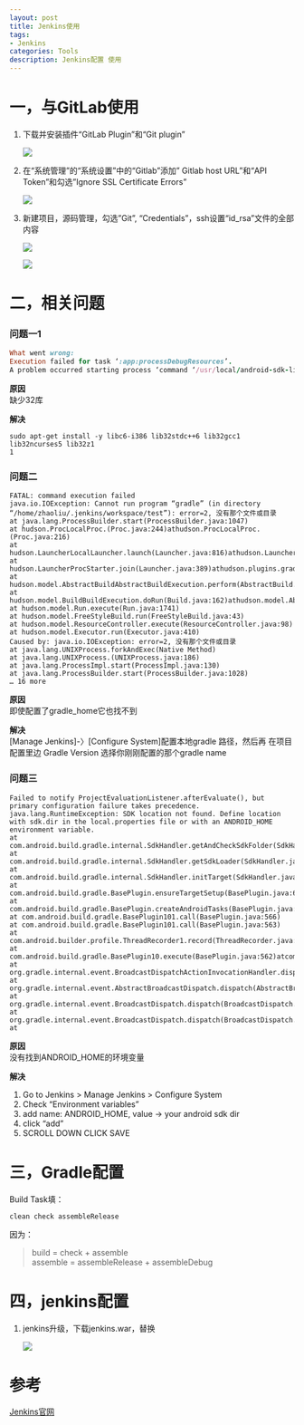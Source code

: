 ```yaml
---
layout: post
title: Jenkins使用
tags:
- Jenkins
categories: Tools
description: Jenkins配置 使用
---
```


# 一，与GitLab使用

 1. 下载并安装插件“GitLab Plugin”和“Git plugin”    
  
	![](http://ww3.sinaimg.cn/mw690/5ecfffbajw1f6e9kjmun5j20nm0dlwff.jpg)

2. 在“系统管理”的“系统设置”中的“Gitlab”添加” Gitlab host URL”和“API Token”和勾选”Ignore SSL Certificate Errors” 

	![](http://ww4.sinaimg.cn/mw690/5ecfffbajw1f6e9kiqa76j20nm0e5t9t.jpg)

3. 新建项目，源码管理，勾选”Git”, “Credentials”，ssh设置“id_rsa”文件的全部内容 

	![](http://ww1.sinaimg.cn/mw690/5ecfffbajw1f6e9khtu59j20nm0fuq4j.jpg)
 
	![](http://ww3.sinaimg.cn/mw690/5ecfffbajw1f6e9kgvapcj20nm0f2jtv.jpg)

# 二，相关问题

### 问题一1

~~~ ruby
What went wrong: 
Execution failed for task ‘:app:processDebugResources’. 
A problem occurred starting process ‘command ‘/usr/local/android-sdk-linux/build-tools/23.0.2/aapt”
~~~

__原因__  
缺少32库

__解决__

```
sudo apt-get install -y libc6-i386 lib32stdc++6 lib32gcc1 lib32ncurses5 lib32z1  
1
```

### 问题二

```
FATAL: command execution failed 
java.io.IOException: Cannot run program “gradle” (in directory “/home/zhaoliu/.jenkins/workspace/test”): error=2, 没有那个文件或目录 
at java.lang.ProcessBuilder.start(ProcessBuilder.java:1047) 
at hudson.ProcLocalProc.(Proc.java:244)athudson.ProcLocalProc.(Proc.java:216) 
at hudson.LauncherLocalLauncher.launch(Launcher.java:816)athudson.LauncherProcStarter.start(Launcher.java:382) 
at hudson.LauncherProcStarter.join(Launcher.java:389)athudson.plugins.gradle.Gradle.performTask(Gradle.java:262)athudson.plugins.gradle.Gradle.perform(Gradle.java:116)athudson.tasks.BuildStepMonitor1.perform(BuildStepMonitor.java:20) 
at hudson.model.AbstractBuildAbstractBuildExecution.perform(AbstractBuild.java:785)athudson.model.BuildBuildExecution.build(Build.java:205) 
at hudson.model.BuildBuildExecution.doRun(Build.java:162)athudson.model.AbstractBuildAbstractBuildExecution.run(AbstractBuild.java:537) 
at hudson.model.Run.execute(Run.java:1741) 
at hudson.model.FreeStyleBuild.run(FreeStyleBuild.java:43) 
at hudson.model.ResourceController.execute(ResourceController.java:98) 
at hudson.model.Executor.run(Executor.java:410) 
Caused by: java.io.IOException: error=2, 没有那个文件或目录 
at java.lang.UNIXProcess.forkAndExec(Native Method) 
at java.lang.UNIXProcess.(UNIXProcess.java:186) 
at java.lang.ProcessImpl.start(ProcessImpl.java:130) 
at java.lang.ProcessBuilder.start(ProcessBuilder.java:1028) 
… 16 more
```

__原因__   
即使配置了gradle_home它也找不到

__解决__   
[Manage Jenkins]-〉[Configure System]配置本地gradle 路径，然后再 在项目配置里边 Gradle Version 选择你刚刚配置的那个gradle name

### 问题三

```
Failed to notify ProjectEvaluationListener.afterEvaluate(), but primary configuration failure takes precedence. 
java.lang.RuntimeException: SDK location not found. Define location with sdk.dir in the local.properties file or with an ANDROID_HOME environment variable. 
at com.android.build.gradle.internal.SdkHandler.getAndCheckSdkFolder(SdkHandler.java:140) 
at com.android.build.gradle.internal.SdkHandler.getSdkLoader(SdkHandler.java:150) 
at com.android.build.gradle.internal.SdkHandler.initTarget(SdkHandler.java:118) 
at com.android.build.gradle.BasePlugin.ensureTargetSetup(BasePlugin.java:674) 
at com.android.build.gradle.BasePlugin.createAndroidTasks(BasePlugin.java:611) 
at com.android.build.gradle.BasePlugin101.call(BasePlugin.java:566) 
at com.android.build.gradle.BasePlugin101.call(BasePlugin.java:563) 
at com.android.builder.profile.ThreadRecorder1.record(ThreadRecorder.java:55)atcom.android.builder.profile.ThreadRecorder1.record(ThreadRecorder.java:47) 
at com.android.build.gradle.BasePlugin10.execute(BasePlugin.java:562)atcom.android.build.gradle.BasePlugin10.execute(BasePlugin.java:559) 
at org.gradle.internal.event.BroadcastDispatchActionInvocationHandler.dispatch(BroadcastDispatch.java:93)atorg.gradle.internal.event.BroadcastDispatchActionInvocationHandler.dispatch(BroadcastDispatch.java:82) 
at org.gradle.internal.event.AbstractBroadcastDispatch.dispatch(AbstractBroadcastDispatch.java:44) 
at org.gradle.internal.event.BroadcastDispatch.dispatch(BroadcastDispatch.java:79) 
at org.gradle.internal.event.BroadcastDispatch.dispatch(BroadcastDispatch.java:30) 
at
```

__原因__   
没有找到ANDROID_HOME的环境变量

__解决__   

1. Go to Jenkins > Manage Jenkins > Configure System 
2. Check “Environment variables” 
3. add name: ANDROID_HOME, value -> your android sdk dir 
4. click “add” 
5. SCROLL DOWN CLICK SAVE

# 三，Gradle配置

Build Task填：

```
clean check assembleRelease
```

因为：
> build = check + assemble   
assemble = assembleRelease + assembleDebug

# 四，jenkins配置

1. jenkins升级，下载jenkins.war，替换

	![](http://ww1.sinaimg.cn/mw690/5ecfffbajw1f6e9kkqt11j20nm0dd771.jpg)
 
 

# 参考
[Jenkins官网](https://jenkins.io/index.html)

